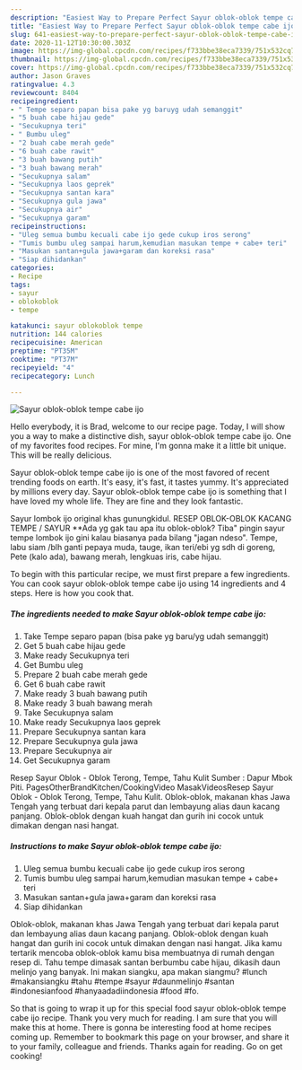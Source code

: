```yaml
---
description: "Easiest Way to Prepare Perfect Sayur oblok-oblok tempe cabe ijo"
title: "Easiest Way to Prepare Perfect Sayur oblok-oblok tempe cabe ijo"
slug: 641-easiest-way-to-prepare-perfect-sayur-oblok-oblok-tempe-cabe-ijo
date: 2020-11-12T10:30:00.303Z
image: https://img-global.cpcdn.com/recipes/f733bbe38eca7339/751x532cq70/sayur-oblok-oblok-tempe-cabe-ijo-foto-resep-utama.jpg
thumbnail: https://img-global.cpcdn.com/recipes/f733bbe38eca7339/751x532cq70/sayur-oblok-oblok-tempe-cabe-ijo-foto-resep-utama.jpg
cover: https://img-global.cpcdn.com/recipes/f733bbe38eca7339/751x532cq70/sayur-oblok-oblok-tempe-cabe-ijo-foto-resep-utama.jpg
author: Jason Graves
ratingvalue: 4.3
reviewcount: 8404
recipeingredient:
- " Tempe separo papan bisa pake yg baruyg udah semanggit"
- "5 buah cabe hijau gede"
- "Secukupnya teri"
- " Bumbu uleg"
- "2 buah cabe merah gede"
- "6 buah cabe rawit"
- "3 buah bawang putih"
- "3 buah bawang merah"
- "Secukupnya salam"
- "Secukupnya laos geprek"
- "Secukupnya santan kara"
- "Secukupnya gula jawa"
- "Secukupnya air"
- "Secukupnya garam"
recipeinstructions:
- "Uleg semua bumbu kecuali cabe ijo gede cukup iros serong"
- "Tumis bumbu uleg sampai harum,kemudian masukan tempe + cabe+ teri"
- "Masukan santan+gula jawa+garam dan koreksi rasa"
- "Siap dihidankan"
categories:
- Recipe
tags:
- sayur
- oblokoblok
- tempe

katakunci: sayur oblokoblok tempe 
nutrition: 144 calories
recipecuisine: American
preptime: "PT35M"
cooktime: "PT37M"
recipeyield: "4"
recipecategory: Lunch

---
```



![Sayur oblok-oblok tempe cabe ijo](https://img-global.cpcdn.com/recipes/f733bbe38eca7339/751x532cq70/sayur-oblok-oblok-tempe-cabe-ijo-foto-resep-utama.jpg)

Hello everybody, it is Brad, welcome to our recipe page. Today, I will show you a way to make a distinctive dish, sayur oblok-oblok tempe cabe ijo. One of my favorites food recipes. For mine, I'm gonna make it a little bit unique. This will be really delicious.

Sayur oblok-oblok tempe cabe ijo is one of the most favored of recent trending foods on earth. It's easy, it's fast, it tastes yummy. It's appreciated by millions every day. Sayur oblok-oblok tempe cabe ijo is something that I have loved my whole life. They are fine and they look fantastic.

Sayur lombok ijo original khas gunungkidul. RESEP OBLOK-OBLOK KACANG TEMPE / SAYUR **Ada yg gak tau apa itu oblok-oblok? Tiba&#34; pingin sayur tempe lombok ijo gini kalau biasanya pada bilang &#34;jagan ndeso&#34;. Tempe, labu siam /blh ganti pepaya muda, tauge, ikan teri/ebi yg sdh di goreng, Pete (kalo ada), bawang merah, lengkuas iris, cabe hijau.


To begin with this particular recipe, we must first prepare a few ingredients. You can cook sayur oblok-oblok tempe cabe ijo using 14 ingredients and 4 steps. Here is how you cook that.

<!--inarticleads1-->

##### The ingredients needed to make Sayur oblok-oblok tempe cabe ijo:

1. Take  Tempe separo papan (bisa pake yg baru/yg udah semanggit)
1. Get 5 buah cabe hijau gede
1. Make ready Secukupnya teri
1. Get  Bumbu uleg
1. Prepare 2 buah cabe merah gede
1. Get 6 buah cabe rawit
1. Make ready 3 buah bawang putih
1. Make ready 3 buah bawang merah
1. Take Secukupnya salam
1. Make ready Secukupnya laos geprek
1. Prepare Secukupnya santan kara
1. Prepare Secukupnya gula jawa
1. Prepare Secukupnya air
1. Get Secukupnya garam


Resep Sayur Oblok - Oblok Terong, Tempe, Tahu Kulit Sumber : Dapur Mbok Piti. PagesOtherBrandKitchen/CookingVideo MasakVideosResep Sayur Oblok - Oblok Terong, Tempe, Tahu Kulit. Oblok-oblok, makanan khas Jawa Tengah yang terbuat dari kepala parut dan lembayung alias daun kacang panjang. Oblok-oblok dengan kuah hangat dan gurih ini cocok untuk dimakan dengan nasi hangat. 

<!--inarticleads2-->

##### Instructions to make Sayur oblok-oblok tempe cabe ijo:

1. Uleg semua bumbu kecuali cabe ijo gede cukup iros serong
1. Tumis bumbu uleg sampai harum,kemudian masukan tempe + cabe+ teri
1. Masukan santan+gula jawa+garam dan koreksi rasa
1. Siap dihidankan


Oblok-oblok, makanan khas Jawa Tengah yang terbuat dari kepala parut dan lembayung alias daun kacang panjang. Oblok-oblok dengan kuah hangat dan gurih ini cocok untuk dimakan dengan nasi hangat. Jika kamu tertarik mencoba oblok-oblok kamu bisa membuatnya di rumah dengan resep di. Tahu tempe dimasak santan berbumbu cabe hijau, dikasih daun melinjo yang banyak. Ini makan siangku, apa makan siangmu? #lunch #makansiangku #tahu #tempe #sayur #daunmelinjo #santan #indonesianfood #hanyaadadiindonesia #food #fo. 

So that is going to wrap it up for this special food sayur oblok-oblok tempe cabe ijo recipe. Thank you very much for reading. I am sure that you will make this at home. There is gonna be interesting food at home recipes coming up. Remember to bookmark this page on your browser, and share it to your family, colleague and friends. Thanks again for reading. Go on get cooking!
